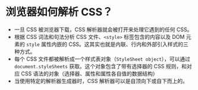 # 浏览器如何解析 CSS？

- 一旦 CSS 被浏览器下载，CSS 解析器就会被打开来处理它遇到的任何 CSS。
- 根据 CSS 词法和句法分析 CSS 文件、`<style>` 标签包含的内容以及 DOM 元素的 `style` 属性内嵌的 CSS。这其实也就是内联、行内和外部引入样式的三种方式。
- 每个 CSS 文件都被解析成一个样式表对象（`StyleSheet object`），可以通过 `document.styleSheets` 获取。这个对象包含了带有选择器的 CSS 规则，和对应 CSS 语法的对象（选择器、属性和属性各自值的数据结构）
- 当使用特定的解析器生成器时，CSS 解析器可以是自顶向下或自下而上的。
